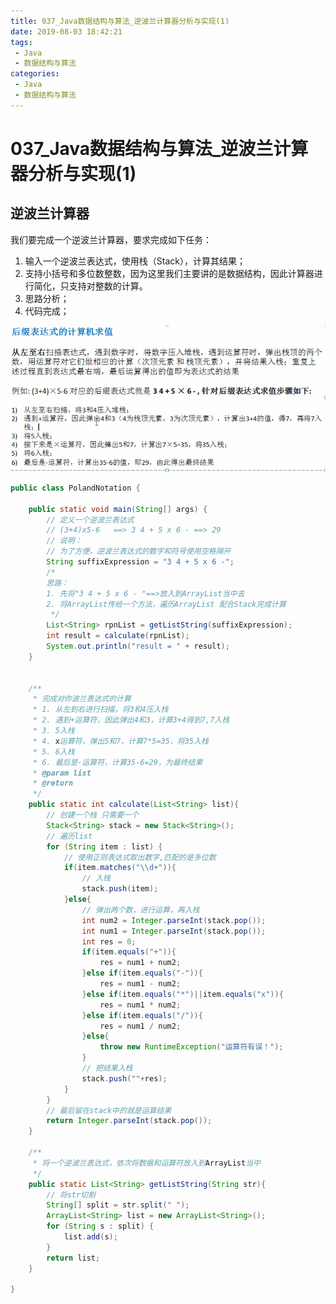 ```yaml
---
title: 037_Java数据结构与算法_逆波兰计算器分析与实现(1)
date: 2019-08-03 18:42:21
tags: 
 - Java
 - 数据结构与算法
categories:
 - Java
 - 数据结构与算法
---
```


# 037_Java数据结构与算法_逆波兰计算器分析与实现(1)

## 逆波兰计算器

我们要完成一个逆波兰计算器，要求完成如下任务：

1. 输入一个逆波兰表达式，使用栈（Stack），计算其结果；
2. 支持小括号和多位数整数，因为这里我们主要讲的是数据结构，因此计算器进行简化，只支持对整数的计算。
3. 思路分析；
4. 代码完成；

![后缀表达式的计算机求值](https://raw.githubusercontent.com/tomxwd/ImageHosting/master/blog/%E6%95%B0%E6%8D%AE%E7%BB%93%E6%9E%84/037%E5%90%8E%E7%BC%80%E8%A1%A8%E8%BE%BE%E5%BC%8F%E7%9A%84%E8%AE%A1%E7%AE%97%E6%9C%BA%E6%B1%82%E5%80%BC.png)



```java
public class PolandNotation {

    public static void main(String[] args) {
        // 定义一个逆波兰表达式
        // (3+4)x5-6   ==> 3 4 + 5 x 6 - ==> 29
        // 说明：
        // 为了方便，逆波兰表达式的数字和符号使用空格隔开
        String suffixExpression = "3 4 + 5 x 6 -";
        /*
        思路：
        1. 先将"3 4 + 5 x 6 - "==>放入到ArrayList当中去
        2. 将ArrayList传给一个方法，遍历ArrayList 配合Stack完成计算
         */
        List<String> rpnList = getListString(suffixExpression);
        int result = calculate(rpnList);
        System.out.println("result = " + result);
    }


    /**
     * 完成对你波兰表达式的计算
     * 1. 从左到右进行扫描，将3和4压入栈
     * 2. 遇到+运算符，因此弹出4和3，计算3+4得到7,7入栈
     * 3. 5入栈
     * 4. x运算符，弹出5和7，计算7*5=35，将35入栈
     * 5. 6入栈
     * 6. 最后是-运算符，计算35-6=29，为最终结果
     * @param list
     * @return
     */
    public static int calculate(List<String> list){
        // 创建一个栈 只需要一个
        Stack<String> stack = new Stack<String>();
        // 遍历list
        for (String item : list) {
            // 使用正则表达式取出数字,匹配的是多位数
            if(item.matches("\\d+")){
                // 入栈
                stack.push(item);
            }else{
                // 弹出两个数，进行运算，再入栈
                int num2 = Integer.parseInt(stack.pop());
                int num1 = Integer.parseInt(stack.pop());
                int res = 0;
                if(item.equals("+")){
                    res = num1 + num2;
                }else if(item.equals("-")){
                    res = num1 - num2;
                }else if(item.equals("*")||item.equals("x")){
                    res = num1 * num2;
                }else if(item.equals("/")){
                    res = num1 / num2;
                }else{
                    throw new RuntimeException("运算符有误！");
                }
                // 把结果入栈
                stack.push(""+res);
            }
        }
        // 最后留在stack中的就是运算结果
        return Integer.parseInt(stack.pop());
    }

    /**
     * 将一个逆波兰表达式，依次将数据和运算符放入到ArrayList当中
     */
    public static List<String> getListString(String str){
        // 将str切割
        String[] split = str.split(" ");
        ArrayList<String> list = new ArrayList<String>();
        for (String s : split) {
            list.add(s);
        }
        return list;
    }

}
```

